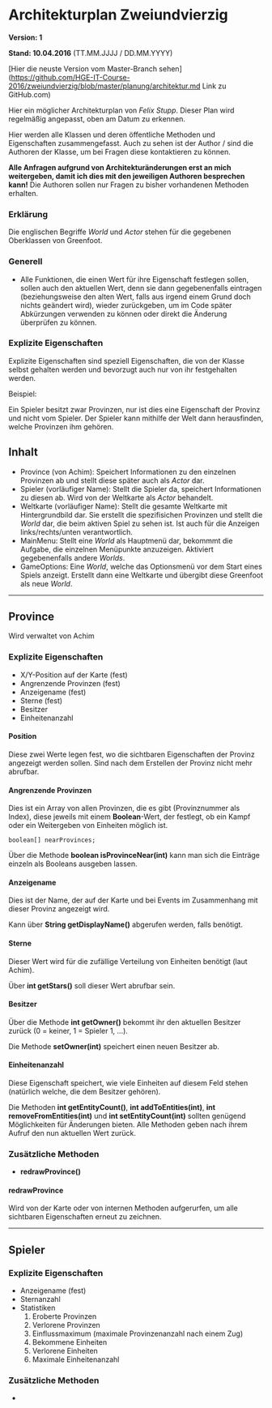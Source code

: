 # Architekturplan Zweiundvierzig

**Version: 1**

**Stand: 10.04.2016** (TT.MM.JJJJ / DD.MM.YYYY)

[Hier die neuste Version vom Master-Branch sehen](https://github.com/HGE-IT-Course-2016/zweiundvierzig/blob/master/planung/architektur.md Link zu GitHub.com)

Hier ein möglicher Architekturplan von *Felix Stupp*.
Dieser Plan wird regelmäßig angepasst, oben am Datum zu erkennen.

Hier werden alle Klassen und deren öffentliche Methoden und Eigenschaften zusammengefasst.
Auch zu sehen ist der Author / sind die Authoren der Klasse, um bei Fragen diese kontaktieren zu können.

**Alle Anfragen aufgrund von Architekturänderungen erst an mich weitergeben, damit ich dies mit den jeweiligen Authoren besprechen kann!**
Die Authoren sollen nur Fragen zu bisher vorhandenen Methoden erhalten.

### Erklärung

Die englischen Begriffe *World* und *Actor* stehen für die gegebenen Oberklassen von Greenfoot.

### Generell

- Alle Funktionen, die einen Wert für ihre Eigenschaft festlegen sollen, sollen auch den aktuellen Wert, denn sie dann gegebenenfalls eintragen (beziehungsweise den alten Wert, falls aus irgend einem Grund doch nichts geändert wird), wieder zurückgeben, um im Code später Abkürzungen verwenden zu können oder direkt die Änderung überprüfen zu können.

### Explizite Eigenschaften

Explizite Eigenschaften sind speziell Eigenschaften, die von der Klasse selbst gehalten werden und bevorzugt auch nur von ihr festgehalten werden.

Beispiel:

Ein Spieler besitzt zwar Provinzen, nur ist dies eine Eigenschaft der Provinz und nicht vom Spieler.
Der Spieler kann mithilfe der Welt dann herausfinden, welche Provinzen ihm gehören.

## Inhalt

- Province (von Achim):
Speichert Informationen zu den einzelnen Provinzen ab und stellt diese später auch als *Actor* dar.
- Spieler (vorläufiger Name):
Stellt die Spieler da, speichert Informationen zu diesen ab. Wird von der Weltkarte als *Actor* behandelt.
- Weltkarte (vorläufiger Name):
Stellt die gesamte Weltkarte mit Hintergrundbild dar. Sie erstellt die spezifisichen Provinzen und stellt die *World* dar, die beim aktiven Spiel zu sehen ist. Ist auch für die Anzeigen links/rechts/unten verantwortlich.
- MainMenu:
Stellt eine *World* als Hauptmenü dar, bekommmt die Aufgabe, die einzelnen Menüpunkte anzuzeigen. Aktiviert gegebenenfalls andere *Worlds*.
- GameOptions:
Eine *World*, welche das Optionsmenü vor dem Start eines Spiels anzeigt. Erstellt dann eine Weltkarte und übergibt diese Greenfoot als neue *World*.

---

## Province

Wird verwaltet von Achim

### Explizite Eigenschaften

- X/Y-Position auf der Karte (fest)
- Angrenzende Provinzen (fest)
- Anzeigename (fest)
- Sterne (fest)
- Besitzer
- Einheitenanzahl

#### Position

Diese zwei Werte legen fest, wo die sichtbaren Eigenschaften der Provinz angezeigt werden sollen.
Sind nach dem Erstellen der Provinz nicht mehr abrufbar.

#### Angrenzende Provinzen

Dies ist ein Array von allen Provinzen, die es gibt (Provinznummer als Index), diese jeweils mit einem **Boolean**-Wert, der festlegt, ob ein Kampf oder ein Weitergeben von Einheiten möglich ist.

	boolean[] nearProvinces;

Über die Methode **boolean isProvinceNear(int)** kann man sich die Einträge einzeln als Booleans ausgeben lassen.

#### Anzeigename

Dies ist der Name, der auf der Karte und bei Events im Zusammenhang mit dieser Provinz angezeigt wird.

Kann über **String getDisplayName()** abgerufen werden, falls benötigt.

#### Sterne

Dieser Wert wird für die zufällige Verteilung von Einheiten benötigt (laut Achim).

Über **int getStars()** soll dieser Wert abrufbar sein.

#### Besitzer

Über die Methode **int getOwner()** bekommt ihr den aktuellen Besitzer zurück (0 = keiner, 1 = Spieler 1, ...).

Die Methode **setOwner(int)** speichert einen neuen Besitzer ab.

#### Einheitenanzahl

Diese Eigenschaft speichert, wie viele Einheiten auf diesem Feld stehen (natürlich welche, die dem Besitzer gehören).

Die Methoden **int getEntityCount()**, **int addToEntities(int)**, **int removeFromEntities(int)** und **int setEntityCount(int)** sollten genügend Möglichkeiten für Änderungen bieten.
Alle Methoden geben nach ihrem Aufruf den nun aktuellen Wert zurück.

### Zusätzliche Methoden

- **redrawProvince()**

#### redrawProvince

Wird von der Karte oder von internen Methoden aufgerurfen, um alle sichtbaren Eigenschaften erneut zu zeichnen.

---

## Spieler

### Explizite Eigenschaften

- Anzeigename (fest)
- Sternanzahl
- Statistiken
	1. Eroberte Provinzen
	2. Verlorene Provinzen
	3. Einflussmaximum (maximale Provinzenanzahl nach einem Zug)
	4. Bekommene Einheiten
	5. Verlorene Einheiten
	6. Maximale Einheitenanzahl

### Zusätzliche Methoden

- 